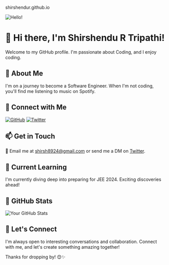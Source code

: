 shirshendur.github.io

![Hello!](https://media.giphy.com/media/v1.Y2lkPTc5MGI3NjExYXdsd251cnk3Z3I3djJieDFsOGljNGc0c3NtMmxtMHV4Nm5ub25idSZlcD12MV9pbnRlcm5hbF9naWZfYnlfaWQmY3Q9Zw/qgQUggAC3Pfv687qPC/giphy.gif)

# 👋 Hi there, I'm Shirshendu R Tripathi!
Welcome to my GitHub profile. I'm passionate about Coding, and I enjoy coding. 

## 🌟 About Me

I'm on a journey to become a Software Engineer. When I'm not coding, you'll find me listening to music on Spotify.

## 🔗 Connect with Me

[![GitHub](https://img.icons8.com/ios/50/00ffff/github.png)](https://github.com/ShirshenduR)
[![Twitter](https://img.icons8.com/ios/50/00ffff/twitter-circled.png)](https://twitter.com/Shirshendu_R)

## 📫 Get in Touch

📧 Email me at [shirsh8924@gmail.com](mailto:shirsh8924@gmail.com) or send me a DM on [Twitter](https://twitter.com/Shirshendu_R).

## 🌱 Current Learning

I'm currently diving deep into preparing for JEE 2024. Exciting discoveries ahead!

## 🚀 GitHub Stats

![Your GitHub Stats](https://github-readme-stats.vercel.app/api?username=ShirshenduR&show_icons=true&rank_icon=github&hide=stars&count_private=true&include_all_commits=true)

## 🤝 Let's Connect

I'm always open to interesting conversations and collaboration. Connect with me, and let's create something amazing together!

Thanks for dropping by! 😊✨
